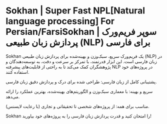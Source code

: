 # Sokhan | Super Fast NPL[Natural language processing] For Persian/FarsiSokhan | سوپر فریم‌ورک پردازش زبان طبیعی (NLP) برای فارسی

Sokhan یک فریم‌ورک سریع، سبک‌وزن و بهینه‌شده برای پردازش زبان طبیعی (NLP) در زبان فارسی است. این ابزار قدرتمند، با تمرکز بر سرعت و دقت، به توسعه‌دهندگان و پژوهشگران کمک می‌کند تا به راحتی از قابلیت‌های پیشرفته NLP در پروژه‌های خود استفاده کنند.

پشتیبانی کامل از زبان فارسی: طراحی شده برای درک و پردازش دقیق زبان فارسی.

سریع و بهینه: با معماری سبک‌وزن و الگوریتم‌های بهینه‌شده، بهترین عملکرد را ارائه می‌دهد.

مناسب برای همه: از پروژه‌های شخصی تا تحقیقاتی و تجاری (با رعایت لایسنس).

Sokhan را امتحان کنید و قدرت پردازش زبان فارسی را به پروژه‌های خود بیاورید!
